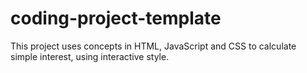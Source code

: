 # coding-project-template

This project uses concepts in HTML, JavaScript and CSS to calculate simple interest, using interactive style.
